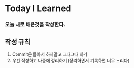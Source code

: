 # Today I Learned

### 오늘 새로 배운것을 작성한다.

## 작성 규칙

1. Commit은 몰아서 하지말고 그때그때 하기
2. 우선 작성하고 나중에 정리하기 (정리하면서 기록하면 너무 느리다)
